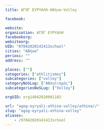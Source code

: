 ```yaml
---
title: ΑΓΟΓ ΕΥΡΥΑΛΗ-Αθήνα-Volley

facebook:

website:
organisation: ΑΓΟΓ ΕΥΡΥΑΛΗ
facebookorg:
websiteorg:
UID: "07042020141413school"
cities: "Αθήνα"
perioxi: ""
address: ""

places: [""]
categories: ["athlitismos"]
subcategories: ["volley"]
categoryNoSLug: ["Αθλητισμός"]
subcategoriesNoSLug: ["Volley"]

orgUID: org14042020001102

url: "agog-eyryali-athina-volley/athina//"
slug: "agog-eyryali-athina-volley"
aliases:
    - /07042020141413school
---
```





